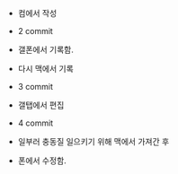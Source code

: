 - 컴에서 작성 
- 2 commit
- 갤폰에서 기록함.
- 다시 맥에서 기록 
- 3 commit
- 갤탭에서 편집
- 4 commit

- 일부러 충동질 일으키기 위해 맥에서 가져간 후
- 폰에서 수정함.
